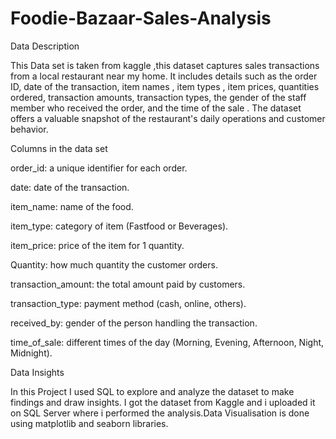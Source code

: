 # Foodie-Bazaar-Sales-Analysis
Data Description

This Data set is taken from kaggle ,this dataset captures sales transactions from a local restaurant near my home. It includes details such as the order ID, date of the transaction, item names , item types , item prices, quantities ordered, transaction amounts, transaction types, the gender of the staff member who received the order, and the time of the sale . The dataset offers a valuable snapshot of the restaurant's daily operations and customer behavior.

Columns in the data set

order_id: a unique identifier for each order.

date: date of the transaction.

item_name: name of the food.

item_type: category of item (Fastfood or Beverages).

item_price: price of the item for 1 quantity.

Quantity: how much quantity the customer orders.

transaction_amount: the total amount paid by customers.

transaction_type: payment method (cash, online, others).

received_by: gender of the person handling the transaction.

time_of_sale: different times of the day (Morning, Evening, Afternoon, Night, Midnight).

Data Insights

In this Project I used SQL to explore and analyze the dataset to make findings and draw insights.
I got the dataset from Kaggle and i uploaded it on SQL Server where i performed the analysis.Data Visualisation is done using matplotlib and seaborn libraries.
